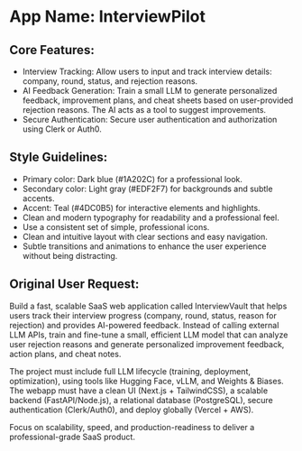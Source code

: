 # **App Name**: InterviewPilot

## Core Features:

- Interview Tracking: Allow users to input and track interview details: company, round, status, and rejection reasons.
- AI Feedback Generation: Train a small LLM to generate personalized feedback, improvement plans, and cheat sheets based on user-provided rejection reasons. The AI acts as a tool to suggest improvements.
- Secure Authentication: Secure user authentication and authorization using Clerk or Auth0.

## Style Guidelines:

- Primary color: Dark blue (#1A202C) for a professional look.
- Secondary color: Light gray (#EDF2F7) for backgrounds and subtle accents.
- Accent: Teal (#4DC0B5) for interactive elements and highlights.
- Clean and modern typography for readability and a professional feel.
- Use a consistent set of simple, professional icons.
- Clean and intuitive layout with clear sections and easy navigation.
- Subtle transitions and animations to enhance the user experience without being distracting.

## Original User Request:
Build a fast, scalable SaaS web application called InterviewVault that helps users track their interview progress (company, round, status, reason for rejection) and provides AI-powered feedback. Instead of calling external LLM APIs, train and fine-tune a small, efficient LLM model that can analyze user rejection reasons and generate personalized improvement feedback, action plans, and cheat notes.

The project must include full LLM lifecycle (training, deployment, optimization), using tools like Hugging Face, vLLM, and Weights & Biases.
The webapp must have a clean UI (Next.js + TailwindCSS), a scalable backend (FastAPI/Node.js), a relational database (PostgreSQL), secure authentication (Clerk/Auth0), and deploy globally (Vercel + AWS).

Focus on scalability, speed, and production-readiness to deliver a professional-grade SaaS product.
  